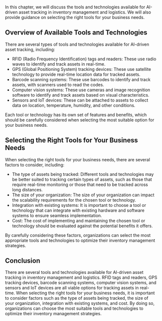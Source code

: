 
In this chapter, we will discuss the tools and technologies available for AI-driven asset tracking in inventory management and logistics. We will also provide guidance on selecting the right tools for your business needs.

Overview of Available Tools and Technologies
--------------------------------------------

There are several types of tools and technologies available for AI-driven asset tracking, including:

* RFID (Radio Frequency Identification) tags and readers: These use radio waves to identify and track assets in real-time.
* GPS (Global Positioning System) tracking devices: These use satellite technology to provide real-time location data for tracked assets.
* Barcode scanning systems: These use barcodes to identify and track assets, with scanners used to read the codes.
* Computer vision systems: These use cameras and image recognition software to identify and track assets based on visual characteristics.
* Sensors and IoT devices: These can be attached to assets to collect data on location, temperature, humidity, and other conditions.

Each tool or technology has its own set of features and benefits, which should be carefully considered when selecting the most suitable option for your business needs.

Selecting the Right Tools for Your Business Needs
-------------------------------------------------

When selecting the right tools for your business needs, there are several factors to consider, including:

* The type of assets being tracked: Different tools and technologies may be better suited to tracking certain types of assets, such as those that require real-time monitoring or those that need to be tracked across long distances.
* The size of your organization: The size of your organization can impact the scalability requirements for the chosen tool or technology.
* Integration with existing systems: It is important to choose a tool or technology that can integrate with existing hardware and software systems to ensure seamless implementation.
* Cost: The cost of implementing and maintaining the chosen tool or technology should be evaluated against the potential benefits it offers.

By carefully considering these factors, organizations can select the most appropriate tools and technologies to optimize their inventory management strategies.

Conclusion
----------

There are several tools and technologies available for AI-driven asset tracking in inventory management and logistics. RFID tags and readers, GPS tracking devices, barcode scanning systems, computer vision systems, and sensors and IoT devices are all viable options for tracking assets in real-time. When selecting the right tools for your business needs, it is important to consider factors such as the type of assets being tracked, the size of your organization, integration with existing systems, and cost. By doing so, organizations can choose the most suitable tools and technologies to optimize their inventory management strategies.
